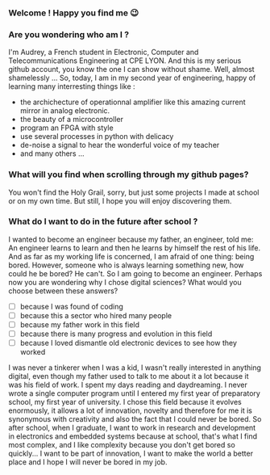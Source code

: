 ### Welcome ! Happy you find me 😉

### Are you wondering who am I ?
I'm Audrey, a French student in Electronic, Computer and Telecommunications Engineering at CPE LYON. And this is my serious github account, you know the one I can show without shame. Well, almost shamelessly ... So, today, I am in my second year of engineering, happy of learning many interresting things like :
  - the archichecture of operationnal amplifier like this amazing current mirror in analog electronic.
  - the beauty of a microcontroller
  - program an FPGA with style
  - use several processes in python with delicacy
  - de-noise a signal to hear the wonderful voice of my teacher
  - and many others ...

### What will you find when scrolling through my github pages?

You won't find the Holy Grail, sorry, but just some projects I made at school or on my own time. But still, I hope you will enjoy discovering them.

### What do I want to do in the future after school ?

I wanted to become an engineer because my father, an engineer, told me: An engineer learns to learn and then he learns by himself the rest of his life. And as far as my working life is concerned, I am afraid of one thing: being bored. However, someone who is always learning something new, how could he be bored? He can't. So I am going to become an engineer. Perhaps now you are wondering why I chose digital sciences? What would you choose between these answers? 
  - [ ] because I was found of coding
  - [ ] because this a sector who hired many people 
  - [ ] because my father work in this field
  - [ ] because there is many progress and evolution in this field
  - [ ] because I loved dismantle old electronic devices to see how they worked
 
I was never a tinkerer when I was a kid, I wasn't really interested in anything digital, even though my father used to talk to me about it a lot because it was his field of work. I spent my days reading and daydreaming. I never wrote a single computer program until I entered my first year of preparatory school, my first year of university. I chose this field because it evolves enormously, it allows a lot of innovation, novelty and therefore for me it is synonymous with creativity and also the fact that I could never be bored.
So after school, when I graduate, I want to work in research and development in electronics and embedded systems because at school, that's what I find most complex, and I like complexity because you don't get bored so quickly... I want to be part of innovation, I want to make the world a better place and I hope I will never be bored in my job. 
